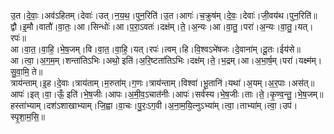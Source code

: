 

  
उ॒त।दे॒वाः॒।अव॑ऽहितम्।देवाः॑।उत्।न॒य॒थ॒।पुन॒रिति॑।उ॒त।आगः॑।च॒क्रुष॑म्।दे॒वः॒।देवाः॑।जी॒वय॑थ।पुन॒रिति॑॥  
द्वौ।इ॒मौ।वातौ॑।वा॒तः॒।आ।सिन्धोः॑।आ।प॒रा॒ऽवतः॑।दक्ष॑म्।ते॒।अ॒न्यः।आ।वा॒तु॒।परा॑।अ॒न्यः।वा॒तु॒।यत्।रपः॑॥  
आ।वा॒त॒।वा॒हि॒।भे॒ष॒जम्।वि।वा॒त॒।वा॒हि॒।यत्।रपः॑।त्वम्।हि।वि॒श्वऽभे॑षजः।दे॒वाना॑म्।दू॒तः।ईय॑से॥  
आ।त्वा॒।अ॒ग॒म॒म्।शन्ता॑तिऽभिः।अथो॒ इति॑।अ॒रि॒ष्टता॑तिऽभिः।दक्ष॑म्।ते॒।भ॒द्रम्।आ।अ॒भा॒र्ष॒म्।परा॑।यक्ष्म॑म्।सु॒वा॒मि॒ ते॥  
त्राय॑न्ताम्।इ॒ह।दे॒वाः।त्राय॑ताम्।म॒रुता॑म्।ग॒णः।त्राय॑न्ताम्।विश्वा॑।भू॒तानि॑।यथा॑।अ॒यम्।अ॒र॒पाः।अस॑त्॥  
आपः॑।इत्।वा॒।ऊँ॒ इति॑।भे॒ष॒जीः।आपः।अ॒मी॒व॒ऽचात॑नीः।आपः॑।सर्व॑स्य।भे॒ष॒जीः।ताः।ते॒।कृ॒ण्व॒न्तु॒।भे॒ष॒जम्॥  
हस्ता॑भ्याम्।दश॑ऽशाखाभ्याम्।जि॒ह्वा।वा॒चः।पु॒रः॒ऽग॒वी।अ॒ना॒म॒यि॒त्नुऽभ्या॑म्।त्वा॒।ताभ्या॑म्।त्वा॒।उप॑।स्पृ॒शा॒म॒सि॒॥  
